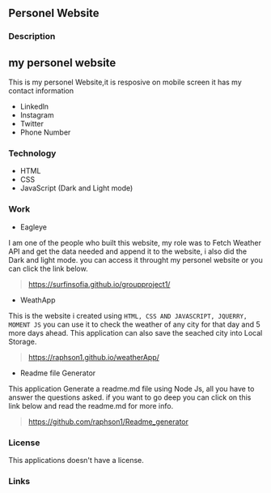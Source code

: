 ## Personel Website 

### Description

## my personel website

This is my personel Website,it is resposive on mobile screen 
it has my contact information

* Linkedln
* Instagram
* Twitter
* Phone Number

### Technology

* HTML
* CSS
* JavaScript (Dark and Light mode)

### Work

* Eagleye 

I am one of the people who built this website, my role was to Fetch Weather API and get the data needed and append it to the website, i also did the Dark and light mode. 
you can access it throught my personel website or you can click the link below.
> https://surfinsofia.github.io/groupproject1/

* WeathApp

This is the website i created using  ```HTML, CSS AND JAVASCRIPT, JQUERRY, MOMENT JS```
you can use it to check the weather of any city for that day and 5 more days ahead.
This application can also save the seached city into Local Storage.

> https://raphson1.github.io/weatherApp/

* Readme file Generator

This application Generate a readme.md file using Node Js, 
all you have to answer the questions asked.
if you want to go deep you can click on this link below and read the readme.md for more info.

> https://github.com/raphson1/Readme_generator

### License

This applications doesn't have a license.

### Links

